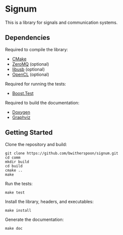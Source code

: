 Signum
=======

This is a library for signals and communication systems.

Dependencies
------------

Required to compile the library:

- [CMake](http://www.cmake.org/)
- [ZeroMQ](http://zeromq.org/) (optional)
- [libusb](http://libusb.info/) (optional)
- [OpenCL](https://www.khronos.org/opencl/) (optional)

Required for running the tests:

- [Boost.Test](http://www.boost.org/)

Required to build the documentation:

- [Doxygen](http://www.doxygen.org)
- [Graphviz](http://www.graphviz.org)

Getting Started
---------------

Clone the repository and build:

    git clone https://github.com/bwitherspoon/signum.git
    cd comm
    mkdir build
    cd build
    cmake ..
    make

Run the tests:

    make test

Install the library, headers, and executables:

    make install

Generate the documentation:

    make doc

